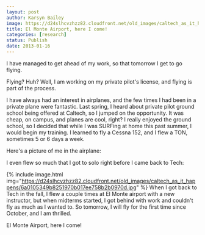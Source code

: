 ```yaml
---
layout: post
author: Karsyn Bailey
image: https://d24slhcvzhzz82.cloudfront.net/old_images/caltech_as_it_happens/6a0105349b8251970b017c35b563ae970b.jpg
title: El Monte Airport, here I come!
categories: [research]
status: Publish
date: 2013-01-16
---
```



I have managed to get ahead of my work, so that tomorrow I get to go flying.

Flying? Huh? Well, I am working on my private pilot's license, and flying is part of the process.

I have always had an interest in airplanes, and the few times I had been in a private plane were fantastic. Last spring, I heard about private pilot ground school being offered at Caltech, so I jumped on the opportunity. It was cheap, on campus, and planes are cool, right? I really enjoyed the ground school, so I decided that while I was SURFing at home this past summer, I would begin my training. I learned to fly a Cessna 152, and I flew a TON, sometimes 5 or 6 days a week.

Here's a picture of me in the airplane:

I even flew so much that I got to solo right before I came back to Tech:


{% include image.html img="https://d24slhcvzhzz82.cloudfront.net/old_images/caltech_as_it_happens/6a0105349b8251970b017ee758b2b0970d.jpg" %}
When I got back to Tech in the fall, I flew a couple times at El Monte airport with a new instructor, but when midterms started, I got behind with work and couldn't fly as much as I wanted to. So tomorrow, I will fly for the first time since October, and I am thrilled.

El Monte Airport, here I come!

